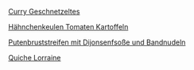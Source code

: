 [Curry Geschnetzeltes](curry-geschnetzeltes.md)

[Hähnchenkeulen Tomaten Kartoffeln](haehnchen-tomaten-kartoffeln-backofen.md)

[Putenbruststreifen mit Dijonsenfsoße und Bandnudeln](putenbrust_dijonsenf.md)

[Quiche Lorraine](quiche_lorraine.md)


